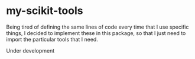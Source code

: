 # my-scikit-tools

Being tired of defining the same lines of code every time that I use specific things,
I decided to implement these in this package, so that I just need to 
import the particular tools that I need.

Under development

